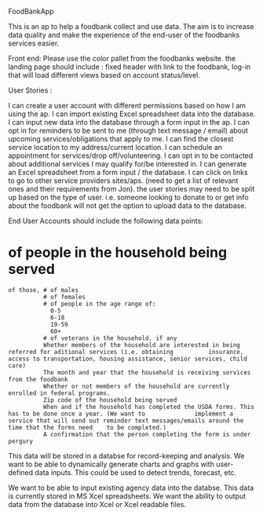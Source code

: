 FoodBankApp

This is an ap to help a foodbank collect and use data. The aim is to increase data quality and make the experience of the end-user of the foodbanks services easier.

Front end: Please use the color pallet from the foodbanks website.  the landing page should include : fixed header with link to the foodbank, log-in that will load different views based on account status/level.

User Stories :

I can create a user account with different permissions based on how I am using the ap.
I can import existing Excel spreadsheet data into the database.
I can input new data into the database through a form input in the ap.
I can opt in for reminders to be sent to me (through text message / email) about upcoming services/obligations that apply to me.
I can find the closest service location to my address/current location.
I can schedule an appointment for services/drop off/volunteering.
I can opt in to be contacted about additional services I may qualify for/be interested in.
I can generate an Excel spreadsheet from a form input / the database.
I can click on links to go to other service providers sites/aps. (need to get a list of relevant ones and their requirements from Jon).
the user stories may need to be split up based on the type of user. i.e. someone looking to donate to or get info about the foodbank will not get the option to upload data to the database.


End User Accounts should include the following data points:
# of people in the household being served
    of those, # of males
              # of females
              # of people in the age range of:
                0-5
                6-18
                19-59
                60+
              # of veterans in the household, if any
              Whether members of the household are interested in being referred for aditional services (i.e. obtaining          insurance, access to transportation, housing assistance, senior services, child care)
              The month and year that the household is receiving services from the foodbank
              Whether or not members of the household are currently enrolled in federal programs.
              Zip code of the household being served
              When and if the household has completed the USDA forms. This has to be done once a year. (We want to              implement a service that will send out reminder text messages/emails around the time that the forms need    to be completed.)
              A confirmation that the person completing the form is under pergury 

This data will be stored in a databse for record-keeping and analysis. We want to be able to dynamically generate charts and graphs with user-defined data inputs. This could be used to detect trends, forecast, etc. 

We want to be able to input existing agency data into the databse. This data is currently stored in MS Xcel spreadsheets.
We want the ability to output data from the database into Xcel or Xcel readable files.  

